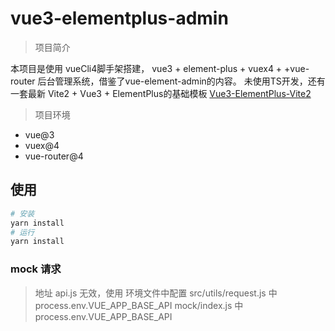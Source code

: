 # vue3-elementplus-admin

> 项目简介

本项目是使用 vueCli4脚手架搭建， vue3 + element-plus + vuex4 + +vue-router 后台管理系统，借鉴了vue-element-admin的内容。
未使用TS开发，还有一套最新 Vite2 + Vue3 + ElementPlus的基础模板 [Vue3-ElementPlus-Vite2](https://gitee.com/tangkebo/Vue3-ElementPlus-Vite2)


> 项目环境

- vue@3
- vuex@4
- vue-router@4

## 使用

```bash
# 安装
yarn install
# 运行
yarn install
```

### mock 请求

> 地址 api.js 无效，使用 环境文件中配置
> src/utils/request.js 中 process.env.VUE_APP_BASE_API
> mock/index.js 中 process.env.VUE_APP_BASE_API
